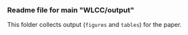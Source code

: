 
### Readme file for main "WLCC/output"

This folder collects output (`figures` and `tables`) for the paper.

